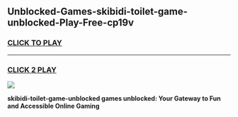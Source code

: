 
## Unblocked-Games-skibidi-toilet-game-unblocked-Play-Free-cp19v
<h3>
<a href="https://premium76.site?title=skibidi-toilet-game-unblocked&ref=12A">CLICK TO PLAY</a></h3>
<hr>

<h3>
<a href="https://premium76.site?title=skibidi-toilet-game-unblocked&ref=12A">CLICK 2 PLAY</a>
  
</h3>

<a href="https://premium76.site?title=skibidi-toilet-game-unblocked&ref=12A"><img src="https://clearcache.store/games.png"></a>


**skibidi-toilet-game-unblocked games unblocked: Your Gateway to Fun and Accessible Online Gaming**

